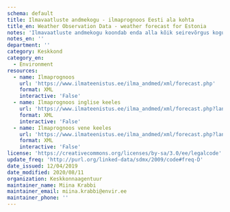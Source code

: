 ```yaml
---
schema: default
title: Ilmavaatluste andmekogu - ilmaprognoos Eesti ala kohta
title_en: Weather Observation Data - weather forecast for Estonia
notes: 'Ilmavaatluste andmekogu koondab enda alla kõik seirevõrgus kogutavad ilmaandmed (nii meteoroloogilised kui ka hüdroloogilised). Andmete struktuuri kohta leiab <a href=http://www.ilmateenistus.ee/teenused/ilmainfo/eesti-prognoos-xml/>siit</a>.'
notes_en: ''
department: ''
category: Keskkond
category_en:
  - Environment
resources:
  - name: Ilmaprognoos
    url: 'https://www.ilmateenistus.ee/ilma_andmed/xml/forecast.php'
    format: XML
    interactive: 'False'
  - name: Ilmaprognoos inglise keeles
    url: 'https://www.ilmateenistus.ee/ilma_andmed/xml/forecast.php?lang=eng'
    format: XML
    interactive: 'False'
  - name: Ilmaprognoos vene keeles
    url: 'https://www.ilmateenistus.ee/ilma_andmed/xml/forecast.php?lang=rus'
    format: XML
    interactive: 'False'
license: 'https://creativecommons.org/licenses/by-sa/3.0/ee/legalcode'
update_freq: 'http://purl.org/linked-data/sdmx/2009/code#freq-D'
date_issued: 12/04/2019
date_modified: 2020/08/11
organization: Keskkonnaagentuur
maintainer_name: Miina Krabbi
maintainer_email: miina.krabbi@envir.ee
maintainer_phone: ''
---
```

